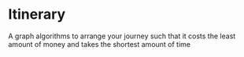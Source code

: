 # Itinerary
A graph algorithms to arrange your journey such that it costs the least amount of money and takes the shortest amount of time
